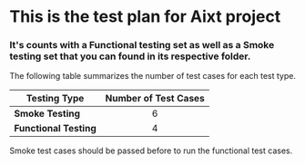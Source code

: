# This is the test plan for Aixt project

### It's counts with a Functional testing set as well as a Smoke testing set that you can found in its respective folder.

The following table summarizes the number of test cases for each test type.

| Testing Type           | Number of Test Cases |
| -------------          | :-------------:      |
| **Smoke Testing**      | 6                    |
| **Functional Testing** | 4                    |

Smoke test cases should be passed before to run the functional test cases.